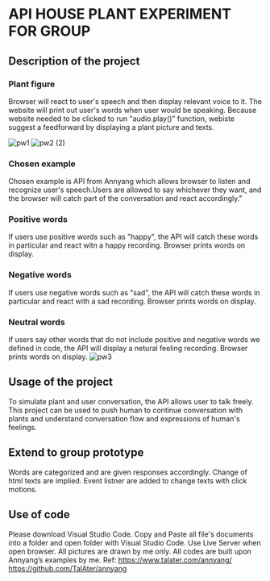 # API HOUSE PLANT EXPERIMENT FOR GROUP
## Description of the project
### Plant figure 
Browser will react to user's speech and then display relevant voice to it. The website will print out user's words when user would be speaking. Because website needed to be clicked to run "audio.play()" function, webiste suggest a feedforward by displaying a plant picture and texts.
 
![pw1](https://user-images.githubusercontent.com/79635121/110946707-8146a100-833f-11eb-9a55-f5dab719c5e8.png)
![pw2 (2)](https://user-images.githubusercontent.com/79635121/110946713-84419180-833f-11eb-8bfe-b135b561c7b4.png)


### Chosen example
Chosen example is API from Annyang which allows browser to listen and recognize user's speech.Users are allowed to say whichever they want, and the browser will catch part of the conversation and react accordingly."
### Positive words
If users use positive words such as "happy", the API will catch these words in particular and react witn a happy recording. Browser prints words on display.
### Negative words
If users use negative words such as "sad", the API will catch these words in particular and react with a sad recording. Browser prints words on display.
### Neutral words
If users say other words that do not include positive and negative words we defined in code, the API will display a netural feeling recording. Browser prints words on display.
![pw3](https://user-images.githubusercontent.com/79635121/110946729-8a377280-833f-11eb-8681-d8cb49a91bbf.png)

## Usage of the project
To simulate plant and user conversation, the API allows user to talk freely. This project can be used to push human to continue conversation with plants and understand conversation flow and expressions of human's feelings.
## Extend to group prototype 
Words are categorized and are given responses accordingly. Change of html texts are implied. Event listner are added to change texts with click motions. 
## Use of code
Please download Visual Studio Code. Copy and Paste all file's documents into a folder and open folder with Visual Studio Code. Use Live Server when open browser. All pictures are drawn by me only. All codes are built upon Annyang’s examples by me.  Ref: https://www.talater.com/annyang/   https://github.com/TalAter/annyang
